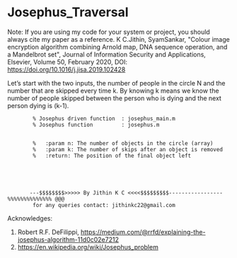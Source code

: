 # Josephus_Traversal
  
  
Note: If you are using my code for your system or project, you should always cite my paper as a reference. 
K C.Jithin, SyamSankar, "Colour image encryption algorithm combining Arnold map, DNA sequence operation, and a Mandelbrot set", Journal of Information Security and Applications, Elsevier, Volume 50, February 2020, DOI: https://doi.org/10.1016/j.jisa.2019.102428

  
   Let’s start with the two inputs, the number of people in the circle N and the number that are skipped every time k. 
   By knowing k means we know the number of people skipped between the person
   who is dying and the next person dying is (k-1).
  
            % Josephus driven function  : josephus_main.m
            % Josephus function         : josephus.m
            
            
            %   :param n: The number of objects in the circle (array)
            %   :param k: The number of skips after an object is removed
            %   :return: The position of the final object left
  
  
  
  
  
           ---$$$$$$$$>>>>> By Jithin K C <<<<$$$$$$$$$-----------------%%%%%%%%%%%%%% @@@ 
            for any queries contact: jithinkc22@gmail.com
  
  
  Acknowledges:
  1. Robert R.F. DeFilippi, https://medium.com/@rrfd/explaining-the-josephus-algorithm-11d0c02e7212
  2. https://en.wikipedia.org/wiki/Josephus_problem
